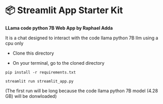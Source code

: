 # 📦 Streamlit App Starter Kit 

**LLama code python 7B Web App by Raphael Adda**

It is a chat designed to interact with the code llama python 7B llm using a cpu only

- Clone this directory  
  
- On your terminal, go to the cloned directory

```
pip install -r requirements.txt
```

```
streamlit run streamlit_app.py
```

(The first run will be long because the code llama python 7B model (4.28 GB) will be donwloaded)
